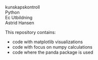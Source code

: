 kunskapskontroll <br>
Python <br>
Ec Utbildning <br>
Astrid Hansen <br>

This repository contains:
- code with matplotlib visualizations
- code with focus on numpy calculations
- code where the panda package is used
